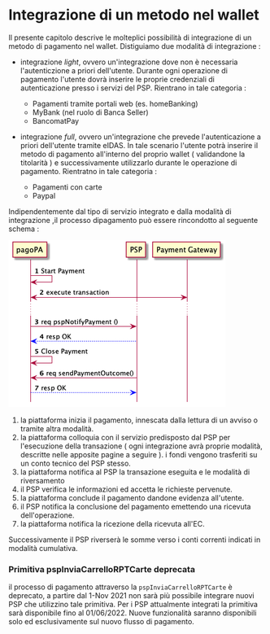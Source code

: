 Integrazione di un metodo nel wallet
====================================

Il presente capitolo descrive le molteplici possibilità di integrazione di un metodo di pagamento nel wallet. 
Distiguiamo due modalità di integrazione : 

- integrazione _light_, ovvero un'integrazione dove non è necessaria l'autenticzione a priori dell'utente. Durante ogni operazione di pagamento l'utente dovrà inserire le proprie credenziali di autenticazione presso i servizi del PSP. Rientrano in tale categoria : 

    - Pagamenti tramite portali web (es. homeBanking) 
    - MyBank (nel ruolo di Banca Seller)
    - BancomatPay


- integrazione _full_, ovvero un'integrazione che prevede l'autenticazione a priori dell'utente tramite eIDAS. In tale scenario l'utente potrà inserire il metodo di pagamento all'interno del proprio wallet ( validandone la titolarità ) e successivamente utilizzarlo durante le operazione di pagamento.  Rientratno in tale categoria :

    - Pagamenti con carte 
    - Paypal

Indipendentemente dal tipo di servizio integrato e dalla modalità di integrazione ,il processo dipagamento può essere rincondotto al seguente schema : 

![sd_pagamento_wallet](../diagrams/sd_pagamento_wallet.png) 

1. la piattaforma inizia il pagamento, innescata dalla lettura di un avviso o tramite altra modalità.
2. la piattaforma colloquia con il servizio predisposto dal PSP per l'esecuzione della transazione ( ogni integrazione avrà proprie modalità, descritte nelle apposite pagine a seguire ). i fondi vengono trasferiti su un conto tecnico del PSP stesso.
3. la piattaforma notifica al PSP la transazione eseguita e le modalità di riversamento
4. il PSP verifica le informazioni ed accetta le richieste pervenute.
5. la piattaforma conclude il pagamento dandone evidenza all'utente.
6. il PSP notifica la conclusione del pagamento emettendo una ricevuta dell'operazione.
7. la piattaforma notifica la ricezione della ricevuta all'EC.

Successivamente il PSP riverserà le somme verso i conti correnti indicati in modalità cumulativa. 


### Primitiva pspInviaCarrelloRPTCarte deprecata

il processo di pagamento attraverso la `pspInviaCarrelloRPTCarte` è deprecato, a partire dal 1-Nov 2021 non sarà più possibile integrare nuovi PSP che utilizzino tale primitiva. 
Per i PSP attualmente integrati la primitiva sarà disponibile fino al 01/06/2022. Nuove funzionalità saranno disponibili solo ed esclusivamente sul nuovo flusso di pagamento.
